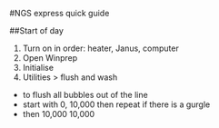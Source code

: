 #NGS express quick guide

##Start of day
1. Turn on in order: heater, Janus, computer
2. Open Winprep
3. Initialise
3. Utilities > flush and wash
  * to flush all bubbles out of the line
  * start with 0, 10,000 then repeat if there is a gurgle
  * then 10,000 10,000
